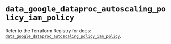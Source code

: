 # `data_google_dataproc_autoscaling_policy_iam_policy`

Refer to the Terraform Registry for docs: [`data_google_dataproc_autoscaling_policy_iam_policy`](https://registry.terraform.io/providers/hashicorp/google-beta/6.21.0/docs/data-sources/google_dataproc_autoscaling_policy_iam_policy).
